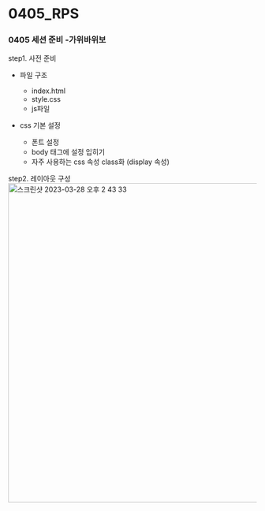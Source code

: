 # 0405_RPS

<h3> 0405 세션 준비 -가위바위보 </h3>


step1. 사전 준비
- 파일 구조
    - index.html
    - style.css
    - js파일

- css 기본 설정
    - 폰트 설정
    - body 태그에 설정 입히기
    - 자주 사용하는 css 속성 class화 (display 속성)
   
   
step2. 레이아웃 구성
<img width="648" alt="스크린샷 2023-03-28 오후 2 43 33" src="https://user-images.githubusercontent.com/101720703/228140121-73ef8f09-e219-414c-8dc0-861dacef9f20.png">



